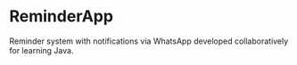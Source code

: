 # ReminderApp
Reminder system with notifications via WhatsApp developed collaboratively for learning Java.

